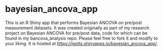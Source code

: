 # bayesian_ancova_app
This is an R Shiny app that performs Bayesian ANCOVA on pre/post measurement datasets. It was created originally as part of my research project on Bayesian ANCOVA for pre/post data, code for which can be found in my bancova_analysis repo. Please feel free to fork it and modify to your liking. It is hosted at https://jgolts.shinyapps.io/bayesian_ancova_app/.
